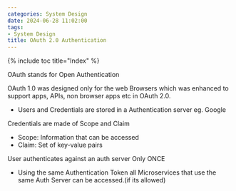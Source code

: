 ```yaml
---
categories: System Design
date: 2024-06-28 11:02:00
tags:
- System Design
title: OAuth 2.0 Authentication
---
```


{% include toc title="Index" %}

OAuth stands for Open Authentication

OAuth 1.0 was designed only for the web Browsers which was enhanced to support
apps, APIs, non browser apps etc in OAuth 2.0.

- Users and Credentials are stored in a Authentication server eg. Google

Credentials are made of Scope and Claim

- Scope: Information that can be accessed
- Claim: Set of key-value pairs

User authenticates against an auth server Only ONCE

- Using the same Authentication Token all Microservices that use the same Auth
  Server can be accessed.(if its allowed)